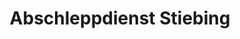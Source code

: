 ---
title: "Abschleppdienst Stiebing"
url: /fuldabrueck/abschleppdienst-stiebing/
shop: Autowerkstatt
---